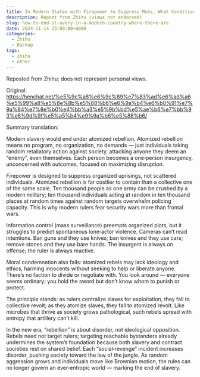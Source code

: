 ```yaml
---
title: In Modern States with Firepower to Suppress Mobs, What Conditions End Slavery?
description: Repost from Zhihu (views not endorsed)
slug: how-to-end-sl-avery-in-a-modern-country-where-there-are
date: 2024-11-14 23:09:00+0000
categories:
  - Zhihu
  - Backup
tags:
  - zhihu
  - other
---
```

Reposted from Zhihu; does not represent personal views.

Original: https://henchat.net/%e5%9c%a8%e6%9c%89%e7%83%ad%e6%ad%a6%e5%99%a8%e5%8e%8b%e5%88%b6%e6%9a%b4%e6%b0%91%e7%9a%84%e7%8e%b0%e4%bb%a3%e5%9b%bd%e5%ae%b6%e7%bb%93%e6%9d%9f%e5%a5%b4%e9%9a%b6%e5%88%b6/

Summary translation:

Modern slavery would end under atomized rebellion. Atomized rebellion means no program, no organization, no demands — just individuals taking random retaliatory action against society, attacking anyone they deem an “enemy”, even themselves. Each person becomes a one‑person insurgency, unconcerned with outcomes, focused on maximizing disruption.

Firepower is designed to suppress organized uprisings, not scattered individuals. Atomized rebellion is far costlier to contain than a collective one of the same scale. Ten thousand people as one army can be crushed by a modern military; ten thousand individuals acting at random in ten thousand places at random times against random targets overwhelm policing capacity. This is why modern rulers fear security wars more than frontal wars.

Information control (mass surveillance) preempts organized plots, but it struggles to predict spontaneous lone‑actor violence. Cameras can’t read intentions. Ban guns and they use knives; ban knives and they use cars; remove stones and they use bare hands. The insurgent is always on offense; the ruler is always reactive.

Moral condemnation also fails: atomized rebels may lack ideology and ethics, harming innocents without seeking to help or liberate anyone. There’s no faction to divide or negotiate with. You look around — everyone seems ordinary; you hold the sword but don’t know whom to punish or protect.

The principle stands: as rulers centralize slaves for exploitation, they fall to collective revolt; as they atomize slaves, they fall to atomized revolt. Like microbes that thrive as society grows pathological, such rebels spread with entropy that artillery can’t kill.

In the new era, “rebellion” is about disorder, not ideological opposition. Rebels need not target rulers; targeting reachable bystanders already undermines the system’s foundation because both slavery and contract societies rest on shared belief. Each “social‑revenge” incident increases disorder, pushing society toward the law of the jungle. As random aggression grows and individuals move like Brownian motion, the rules can no longer govern an ever‑entropic world — marking the end of slavery.

